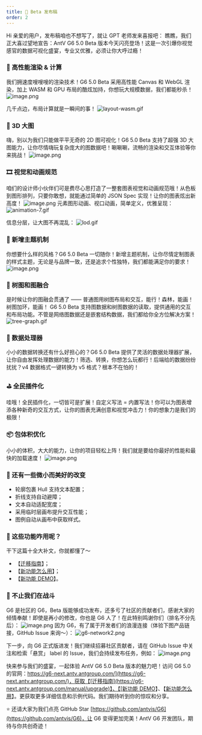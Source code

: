 ```yaml
---
title: 🎉 Beta 发布稿
order: 2
---
```


Hi 亲爱的用户，发布稿咱也不想写了，就让 GPT 老师发来喜报吧：
瞧瞧，我们正大喜过望地宣告：AntV G6 5.0 Beta 版本今天闪亮登场！这是一次引爆你视觉感官的数据可视化盛宴，专业又优雅，必须让你大呼过瘾！

### 🚀 高性能渲染 & 计算

我们拥速度嗖嗖嗖的渲染技术！G6 5.0 Beta 采用高性能 Canvas 和 WebGL 渲染，加上 WASM 和 GPU 布局的酷炫加持，你想玩大规模数据，我们都能秒杀！
![image.png](https://cdn.nlark.com/yuque/0/2023/png/156681/1693473594167-f17ef79d-6f12-4f78-811e-26565c550da7.png#averageHue=%23fdfbfa&clientId=u285a7b33-ba57-4&from=paste&height=926&id=N48hl&originHeight=926&originWidth=1077&originalType=binary&ratio=1&rotation=0&showTitle=false&size=814944&status=done&style=none&taskId=u3e517c01-25f8-4c8a-9a83-6541d6dd332&title=&width=1077)

几千点边，布局计算就是一瞬间的事！
![layout-wasm.gif](https://cdn.nlark.com/yuque/0/2023/gif/156681/1693481057274-5910117a-685b-4415-8ab5-22a8beb49897.gif#averageHue=%23fdfdfd&clientId=u285a7b33-ba57-4&from=drop&id=a78Lf&originHeight=574&originWidth=800&originalType=binary&ratio=1&rotation=0&showTitle=false&size=552239&status=done&style=none&taskId=u45c37d78-4bca-4401-80d0-a65a99c6f0e&title=)

### 🌠 3D 大图

嗨，别以为我们只能做平平无奇的 2D 图可视化！G6 5.0 Beta 支持了超强 3D 大图能力，让你尽情嗨玩复杂庞大的图数据吧！唰唰唰，流畅的渲染和交互体验等你来挑战！
![image.png](https://cdn.nlark.com/yuque/0/2023/png/156681/1693476569422-62e3e9fd-69bb-4988-9b41-77415d280da0.png#averageHue=%23070605&clientId=u285a7b33-ba57-4&from=paste&height=1009&id=u01cd8bff&originHeight=1009&originWidth=1925&originalType=binary&ratio=1&rotation=0&showTitle=false&size=966999&status=done&style=none&taskId=uaea2663c-31f0-48ab-b4e5-9bf3760d903&title=&width=1925)

### 🎞 视觉和动画规范

咱们的设计师小伙伴们可是费尽心思打造了一整套图表视觉和动画规范哦！从色板到图形排列，只要你敢想，就能通过简单的 JSON Spec 实现！让你的图表炫出新高度！
![image.png](https://cdn.nlark.com/yuque/0/2023/png/156681/1693481948111-cafd55a6-3618-4112-aa32-f9fa10c12be9.png#averageHue=%23fcfcfb&clientId=uc96ba4b3-aff0-4&from=paste&height=459&id=neKPy&originHeight=459&originWidth=1356&originalType=binary&ratio=1&rotation=0&showTitle=false&size=166745&status=done&style=none&taskId=u08572b4c-3f5e-4825-b2e2-e659a89b819&title=&width=1356)
元素图形动画、视口动画，简单定义，优雅呈现：
![animation-7.gif](https://cdn.nlark.com/yuque/0/2023/gif/156681/1693484357183-f7b9d7ad-f939-439e-99d7-a758c3385b58.gif#averageHue=%23fefefe&clientId=u0d81b1ff-d3e8-4&from=paste&height=492&id=u70efaa21&originHeight=341&originWidth=500&originalType=binary&ratio=1&rotation=0&showTitle=false&size=2100091&status=done&style=none&taskId=u4bf7a6a2-6469-471b-8744-45e977de10d&title=&width=722)

信息分层，让大图不再混乱：
![lod.gif](https://cdn.nlark.com/yuque/0/2023/gif/156681/1693484529980-1b2b193e-bdf2-479c-b444-acfa28f11d2c.gif#averageHue=%23fefefe&clientId=uff9f4ccd-56dc-4&from=drop&id=u8a58f1d8&originHeight=430&originWidth=600&originalType=binary&ratio=1&rotation=0&showTitle=false&size=2398130&status=done&style=none&taskId=ud66f36cb-11ad-462d-8bcf-22caef333b0&title=)

### 🎨 新增主题机制

你想要什么样的风格？G6 5.0 Beta 一切随你！新增主题机制，让你尽情定制图表的样式主题，无论是与品牌一致，还是追求个性独特，我们都能满足你的要求！
![image.png](https://cdn.nlark.com/yuque/0/2023/png/156681/1693479536538-9256b5d0-6746-43f5-8bfd-102ddee9ff27.png#averageHue=%23ededdf&clientId=u285a7b33-ba57-4&from=paste&height=861&id=u92ebfe7a&originHeight=861&originWidth=1242&originalType=binary&ratio=1&rotation=0&showTitle=false&size=1162222&status=done&style=none&taskId=uba48a95e-88fc-4219-87ad-54ca5ebf1d5&title=&width=1242)

### 🎄 树图和图融合

是时候让你的图融会贯通了 —— 普通图用树图布局和交互，能行！森林，能画！树图加环，能画！
G6 5.0 Beta 支持图数据和树图数据的读取，提供通用的交互和布局功能。不管是网络图数据还是嵌套结构数据，我们都给你全方位解决方案！
![tree-graph.gif](https://cdn.nlark.com/yuque/0/2023/gif/156681/1693479688631-a0c0c83f-6a66-48bf-a329-af098082cfa8.gif#averageHue=%23fefefe&clientId=u285a7b33-ba57-4&from=drop&height=468&id=u24eaa2a7&originHeight=574&originWidth=800&originalType=binary&ratio=1&rotation=0&showTitle=false&size=277928&status=done&style=none&taskId=u798fb3df-9eab-4d39-8948-b3cbc2bbaa6&title=&width=652)

### 🤖 数据处理器

小小的数据转换还有什么好担心的？G6 5.0 Beta 提供了灵活的数据处理器扩展，让你自由发挥处理数据的能力！筛选、转换，你想怎么玩都行！后端给的数据纷纷扰扰？v4 数据格式一键转换为 v5 格式？根本不在怕的！

### ⛳️ 全民插件化

哇哦！全民插件化，一切皆可是扩展！自定义写法 = 内置写法！你可以为图表增添各种新奇的交互方式，让你的图表充满创意和视觉冲击力！你的想象力是我们的极限！

### 📦 包体积优化

小小的体积，大大的能力，让你的项目轻松上阵！我们就是要给你最好的性能和最快的加载速度！
![image.png](https://cdn.nlark.com/yuque/0/2023/png/156681/1693480154882-2ffe8eb2-7a08-477d-9221-2f6fcc11d74a.png#averageHue=%23a87057&clientId=u285a7b33-ba57-4&from=paste&height=668&id=u68b38130&originHeight=668&originWidth=1770&originalType=binary&ratio=1&rotation=0&showTitle=false&size=394149&status=done&style=none&taskId=uc3ab0806-7941-420a-9699-1d838948d94&title=&width=1770)

### 🌸 还有一些微小而美好的改变

- 轮廓包裹 Hull 支持文本配置；
- 折线支持自动避障；
- 文本自动适配宽度；
- 采用临时层画布提升交互性能；
- 图例自动从画布中获取样式。

### 🤔 这些功能咋用呢？

干下这篇十全大补文，你就都懂了～

- 【[迁移指南](https://g6-next.antv.antgroup.com/manual/upgrade)】；
- 【[新功能怎么用](https://g6-next.antv.antgroup.com/manual/new-features)】；
- 【[新功能 DEMO](https://g6-next.antv.antgroup.com/examples)】。

### 💪 不止我们在战斗

G6 是社区的 G6，Beta 版能够成功发布，还多亏了社区的贡献者们，感谢大家的倾情奉献！即使是再小的修改，你也是 G6 人了！在此特别鸣谢你们（排名不分先后）：
![image.png](https://cdn.nlark.com/yuque/0/2023/png/156681/1693535411918-42a492f4-7979-4045-9006-fd76be34f879.png#averageHue=%23f4f2f1&clientId=u6c28caa1-635e-4&from=paste&height=472&id=u84a41be1&originHeight=472&originWidth=1105&originalType=binary&ratio=1&rotation=0&showTitle=false&size=179103&status=done&style=none&taskId=ucd521d7f-031f-4bb0-b540-b99d350cebb&title=&width=1105)
因为 G6，有了属于开发者们的浪漫连接（体验下图产品链接，GitHub Issue 来询～）：
![g6-network2.png](https://cdn.nlark.com/yuque/0/2023/png/156681/1693537281676-fbaeb990-2b66-466b-bdcf-d5a9f69db047.png#averageHue=%23c4a666&clientId=u0c101a43-1fbb-4&from=paste&height=1021&id=u90c6a783&originHeight=1021&originWidth=1565&originalType=binary&ratio=1&rotation=0&showTitle=false&size=552943&status=done&style=none&taskId=u93ed2945-01f4-4984-83d2-a75902ac349&title=&width=1565)

下一步，向 G6 正式版进发！我们继续招募社区贡献者，请在 GitHub Issue 中关注和检索「悬赏」 label 的 Issue，我们会持续发布任务，例如：
![image.png](https://cdn.nlark.com/yuque/0/2023/png/156681/1693493180262-4d0578ce-eb4e-4cf9-bd00-2dc2c400b936.png#averageHue=%23fefefe&clientId=u6228c604-52ad-4&from=paste&height=564&id=u5ff35d45&originHeight=564&originWidth=1307&originalType=binary&ratio=1&rotation=0&showTitle=false&size=143770&status=done&style=none&taskId=u516a27d2-7bd8-4306-b62f-ac50cd5b169&title=&width=1307)

快来参与我们的盛宴，一起体验 AntV G6 5.0 Beta 版本的魅力吧！访问 G6 5.0 的官网：[https://g6-next.antv.antgroup.com/](https://g6-next.antv.antgroup.com/)，获取【[迁移指南](https://g6-next.antv.antgroup.com/manual/upgrade)】、【[新功能 DEMO](https://g6-next.antv.antgroup.com/examples)】、【[新功能怎么用](https://g6-next.antv.antgroup.com/manual/new-features)】。更获取更多详细信息和示例代码。我们期待听到你的惊叹和分享。

⭐️ 还请大家为我们点亮 GitHub Star [https://github.com/antvis/G6](https://github.com/antvis/G6)，让 G6 变得更加完美！AntV G6 开发团队，期待与你共创奇迹！
